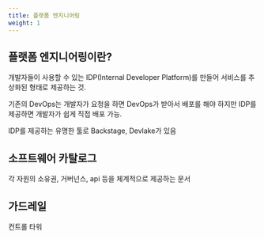 ```yaml
---
title: 플랫폼 엔지니어링
weight: 1
---
```

## 플랫폼 엔지니어링이란?
개발자들이 사용할 수 있는 IDP(Internal Developer Platform)를 만들어 서비스를 추상화된 형태로 제공하는 것.

기존의 DevOps는 개발자가 요청을 하면 DevOps가 받아서 배포를 해야 하지만 IDP를 제공하면 개발자가 쉽게 직접 배포 가능.

IDP를 제공하는 유명한 툴로 Backstage, Devlake가 있음


## 소프트웨어 카탈로그
각 자원의 소유권, 거버넌스, api 등을 체계적으로 제공하는 문서

## 가드레일
컨트롤 타워